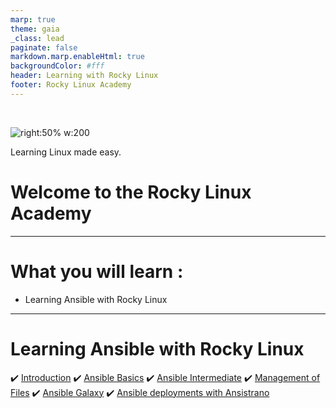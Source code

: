 ```yaml
---
marp: true
theme: gaia
_class: lead
paginate: false
markdown.marp.enableHtml: true
backgroundColor: #fff
header: Learning with Rocky Linux
footer: Rocky Linux Academy
---
```

<style>
img[alt~="center"] {
  display: block;
  margin: 0 auto;
}
blockquote {
  background: #ffedcc;
  border-left: 10px solid #d1bf9d;
  margin: 1.5em 10px;
  padding: 0.5em 10px;
}
blockquote:before{
  content: unset;
}
blockquote:after{
  content: unset;
}
header {
    display: grid;
    grid-template-columns: 1fr max-content;
    background-color: #10b981;
    align-content: right;
    color: white;
    font-size: 1em;
    padding: 20px;
}
footer {
    display: grid;
    grid-template-columns: 1fr max-content;
    background-color: #10b981;
    align-content: right;
    color: white;
}
.columns {
  display: grid;
  grid-template-columns: repeat(2, minmax(0, 1fr));
  gap: 1rem;
}
.columns3 {
  display: grid;
  grid-template-columns: repeat(3, minmax(0, 1fr));
  gap: 1rem;
} 

</style>

<br/>

![right:50% w:200](./assets/rocky_linux_logo.svg)

Learning Linux made easy.

# Welcome to the Rocky Linux Academy

---

# What you will learn :

- Learning Ansible with Rocky Linux

---

# Learning Ansible with Rocky Linux

:heavy_check_mark: [Introduction](./ansible/Learning_Ansible_with_Rocky-0-Introduction.html)
:heavy_check_mark: [Ansible Basics](./ansible/Learning_Ansible_with_Rocky-1-Ansible_Basics.html)
:heavy_check_mark: [Ansible Intermediate](./ansible/Learning_Ansible_with_Rocky-2-Ansible_Advanced.html)
:heavy_check_mark: [ Management of Files](./ansible/Learning_Ansible_with_Rocky-3-Working_with_files.html)
:heavy_check_mark: [Ansible Galaxy](./ansible/Learning_Ansible_with_Rocky-4-Ansible_galaxy.html)
:heavy_check_mark: [Ansible deployments with Ansistrano](./ansible/Learning_Ansible_with_Rocky-5-Ansible_deployments_with_ansistrano.html)
